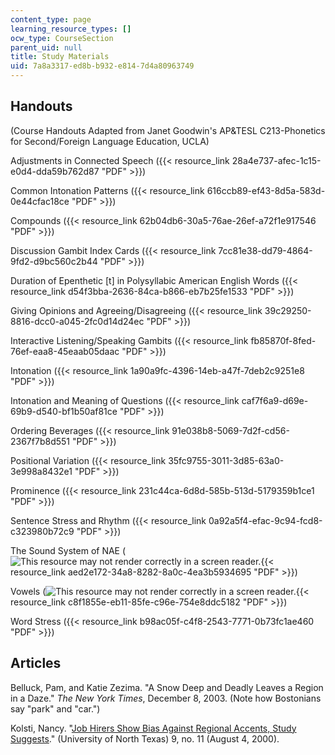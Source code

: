 ```yaml
---
content_type: page
learning_resource_types: []
ocw_type: CourseSection
parent_uid: null
title: Study Materials
uid: 7a8a3317-ed8b-b932-e814-7d4a80963749
---
```


Handouts
--------

(Course Handouts Adapted from Janet Goodwin's AP&TESL C213-Phonetics for Second/Foreign Language Education, UCLA)

Adjustments in Connected Speech ({{< resource_link 28a4e737-afec-1c15-e0d4-dda59b762d87 "PDF" >}})

Common Intonation Patterns ({{< resource_link 616ccb89-ef43-8d5a-583d-0e44cfac18ce "PDF" >}})

Compounds ({{< resource_link 62b04db6-30a5-76ae-26ef-a72f1e917546 "PDF" >}})

Discussion Gambit Index Cards ({{< resource_link 7cc81e38-dd79-4864-9fd2-d9bc560c2b44 "PDF" >}})

Duration of Epenthetic \[t\] in Polysyllabic American English Words ({{< resource_link d54f3bba-2636-84ca-b866-eb7b25fe1533 "PDF" >}})

Giving Opinions and Agreeing/Disagreeing ({{< resource_link 39c29250-8816-dcc0-a045-2fc0d14d24ec "PDF" >}})

Interactive Listening/Speaking Gambits ({{< resource_link fb85870f-8fed-76ef-eaa8-45eaab05daac "PDF" >}})

Intonation ({{< resource_link 1a90a9fc-4396-14eb-a47f-7deb2c9251e8 "PDF" >}})

Intonation and Meaning of Questions ({{< resource_link caf7f6a9-d69e-69b9-d540-bf1b50af81ce "PDF" >}})

Ordering Beverages ({{< resource_link 91e038b8-5069-7d2f-cd56-2367f7b8d551 "PDF" >}})

Positional Variation ({{< resource_link 35fc9755-3011-3d85-63a0-3e998a8432e1 "PDF" >}})

Prominence ({{< resource_link 231c44ca-6d8d-585b-513d-5179359b1ce1 "PDF" >}})

Sentence Stress and Rhythm ({{< resource_link 0a92a5f4-efac-9c94-fcd8-c323980b72c9 "PDF" >}})

The Sound System of NAE (![This resource may not render correctly in a screen reader.](/images/inacessible.gif){{< resource_link aed2e172-34a8-8282-8a0c-4ea3b5934695 "PDF" >}})

Vowels (![This resource may not render correctly in a screen reader.](/images/inacessible.gif){{< resource_link c8f1855e-eb11-85fe-c96e-754e8ddc5182 "PDF" >}})

Word Stress ({{< resource_link b98ac05f-c4f8-2543-7771-0b73fc1ae460 "PDF" >}})

Articles
--------

Belluck, Pam, and Katie Zezima. "A Snow Deep and Deadly Leaves a Region in a Daze." _The New York Times_, December 8, 2003. (Note how Bostonians say "park" and "car.")

Kolsti, Nancy. "[Job Hirers Show Bias Against Regional Accents, Study Suggests](http://www.unt.edu/inhouse/august42000/accent.htm)." (University of North Texas) 9, no. 11 (August 4, 2000).